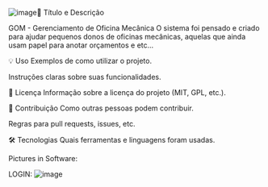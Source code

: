 ![image](https://github.com/user-attachments/assets/b092a1bc-0fac-45e3-b878-2d0b6984d888)📌 Título e Descrição

GOM - Gerenciamento de Oficina Mecânica
O sistema foi pensado e criado para ajudar pequenos donos de oficinas mecânicas, aquelas que ainda usam papel para anotar orçamentos e etc...

💡 Uso
Exemplos de como utilizar o projeto.

Instruções claras sobre suas funcionalidades.

📜 Licença
Informação sobre a licença do projeto (MIT, GPL, etc.).

🤝 Contribuição
Como outras pessoas podem contribuir.

Regras para pull requests, issues, etc.

🛠️ Tecnologias
Quais ferramentas e linguagens foram usadas.


Pictures in Software:

LOGIN:
![image](https://github.com/user-attachments/assets/2dc110bf-45bf-4abe-bdb7-bfadaae752c5)
